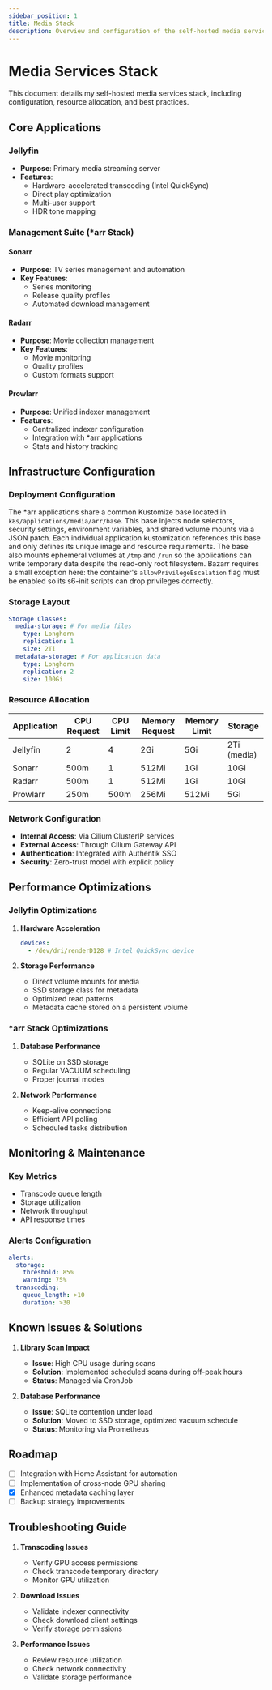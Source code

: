 ```yaml
---
sidebar_position: 1
title: Media Stack
description: Overview and configuration of the self-hosted media services
---
```


# Media Services Stack

This document details my self-hosted media services stack, including configuration, resource allocation, and best
practices.

## Core Applications

### Jellyfin

- **Purpose**: Primary media streaming server
- **Features**:
  - Hardware-accelerated transcoding (Intel QuickSync)
  - Direct play optimization
  - Multi-user support
  - HDR tone mapping

### Management Suite (\*arr Stack)

#### Sonarr

- **Purpose**: TV series management and automation
- **Key Features**:
  - Series monitoring
  - Release quality profiles
  - Automated download management

#### Radarr

- **Purpose**: Movie collection management
- **Key Features**:
  - Movie monitoring
  - Quality profiles
  - Custom formats support

#### Prowlarr

- **Purpose**: Unified indexer management
- **Features**:
  - Centralized indexer configuration
  - Integration with \*arr applications
  - Stats and history tracking

## Infrastructure Configuration

### Deployment Configuration

The \*arr applications share a common Kustomize base located in `k8s/applications/media/arr/base`. This base injects
node selectors, security settings, environment variables, and shared volume mounts via a JSON patch. Each individual
application kustomization references this base and only defines its unique image and resource requirements. The base
also mounts ephemeral volumes at `/tmp` and `/run` so the applications can write temporary data despite the
read-only root filesystem. Bazarr requires a small exception here: the container's `allowPrivilegeEscalation`
flag must be enabled so its s6-init scripts can drop privileges correctly.

### Storage Layout

```yaml
Storage Classes:
  media-storage: # For media files
    type: Longhorn
    replication: 1
    size: 2Ti
  metadata-storage: # For application data
    type: Longhorn
    replication: 2
    size: 100Gi
```

### Resource Allocation

| Application | CPU Request | CPU Limit | Memory Request | Memory Limit | Storage     |
| ----------- | ----------- | --------- | -------------- | ------------ | ----------- |
| Jellyfin    | 2           | 4         | 2Gi            | 5Gi          | 2Ti (media) |
| Sonarr      | 500m        | 1         | 512Mi          | 1Gi          | 10Gi        |
| Radarr      | 500m        | 1         | 512Mi          | 1Gi          | 10Gi        |
| Prowlarr    | 250m        | 500m      | 256Mi          | 512Mi        | 5Gi         |

### Network Configuration

- **Internal Access**: Via Cilium ClusterIP services
- **External Access**: Through Cilium Gateway API
- **Authentication**: Integrated with Authentik SSO
- **Security**: Zero-trust model with explicit policy

## Performance Optimizations

### Jellyfin Optimizations

1. **Hardware Acceleration**

   ```yaml
   devices:
     - /dev/dri/renderD128 # Intel QuickSync device
   ```

2. **Storage Performance**
   - Direct volume mounts for media
   - SSD storage class for metadata
   - Optimized read patterns
   - Metadata cache stored on a persistent volume

### \*arr Stack Optimizations

1. **Database Performance**

   - SQLite on SSD storage
   - Regular VACUUM scheduling
   - Proper journal modes

2. **Network Performance**
   - Keep-alive connections
   - Efficient API polling
   - Scheduled tasks distribution

## Monitoring & Maintenance

### Key Metrics

- Transcode queue length
- Storage utilization
- Network throughput
- API response times

### Alerts Configuration

```yaml
alerts:
  storage:
    threshold: 85%
    warning: 75%
  transcoding:
    queue_length: >10
    duration: >30
```

## Known Issues & Solutions

1. **Library Scan Impact**

   - **Issue**: High CPU usage during scans
   - **Solution**: Implemented scheduled scans during off-peak hours
   - **Status**: Managed via CronJob

2. **Database Performance**
   - **Issue**: SQLite contention under load
   - **Solution**: Moved to SSD storage, optimized vacuum schedule
   - **Status**: Monitoring via Prometheus

## Roadmap

- [ ] Integration with Home Assistant for automation
- [ ] Implementation of cross-node GPU sharing
- [x] Enhanced metadata caching layer
- [ ] Backup strategy improvements

## Troubleshooting Guide

1. **Transcoding Issues**

   - Verify GPU access permissions
   - Check transcode temporary directory
   - Monitor GPU utilization

2. **Download Issues**

   - Validate indexer connectivity
   - Check download client settings
   - Verify storage permissions

3. **Performance Issues**
   - Review resource utilization
   - Check network connectivity
   - Validate storage performance
